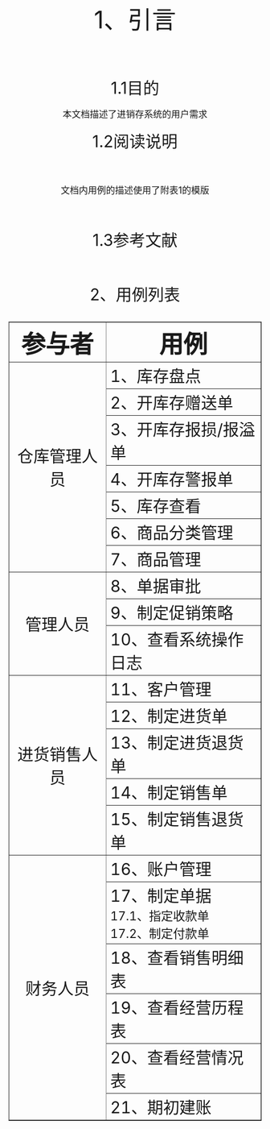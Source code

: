 <center><font size="10">1、引言</font></center>

<br><br><br>
<center><font size="6">1.1目的</font></center>

<br>
<center><font size ="4">本文档描述了进销存系统的用户需求</font></center>

<br>
<center><font size ="6">1.2阅读说明</font></center>

<br><br>
<center><font size="4">文档内用例的描述使用了附表1的模版</font></center>
   
<br><br> 
<center><font size ="6">1.3参考文献</font></center>

<br><br>

<center><font size ="6">2、用例列表</font></center>
<center>
<br>
<table border="1">
<tr>
    <th width="300"><font size="10"><center>参与者</center></font></th>
    <th width="500"><font size="10"><center>用例</center></font></th>
</tr>
<tr>
    <td rowspan ="7"><font size ="6"><center>仓库管理人员</center></font></td>
    <td><font size = "6">1、库存盘点</font></td>
</tr>
<tr>
    <td><font size="6">2、开库存赠送单</font></td>
</tr>
<tr>
    <td><font size="6">3、开库存报损/报溢单</font></td>
</tr>
<tr>
    <td><font size="6">4、开库存警报单</font></td>
</tr>
<tr>
    <td><font size="6">5、库存查看</font></td>
</tr>
<tr>
    <td><font size="6">6、商品分类管理</font></td>
</tr>
<tr>
    <td><font size="6">7、商品管理</font></td>
</tr>
<tr>
    <td rowspan ="3"><font size ="6"><center>管理人员</center></font></td>
    <td><font size = "6">8、单据审批</font></td>
</tr>
<tr>
    <td><font size="6">9、制定促销策略</font></td>
</tr>
<tr>
    <td><font size="6">10、查看系统操作日志</font></td>
</tr>
<tr>
    <td rowspan ="5"><font size ="6"><center>进货销售人员</center></font></td>
    <td><font size = "6">11、客户管理</font></td>
</tr>
<tr>
    <td><font size="6">12、制定进货单</font></td>
</tr>
<tr>
    <td><font size="6">13、制定进货退货单</font></td>
</tr>
<tr>
    <td><font size="6">14、制定销售单</font></td>
</tr>
<tr>
    <td><font size="6">15、制定销售退货单</font></td>
</tr>
<tr>
    <td rowspan ="6"><font size ="6"><center>财务人员</center></font></td>
    <td><font size = "6">16、账户管理</font></td>
</tr>
<tr>
    <td rowspan=><font size="6">17、制定单据</font><br><font size="5">
    17.1、指定收款单<br>17.2、制定付款单</font></td>
</tr>

<tr>
    <td><font size="6">18、查看销售明细表</font></td>
</tr>
<tr>
    <td><font size="6">19、查看经营历程表</font></td>
</tr>
<tr>
    <td><font size="6">20、查看经营情况表</font></td>
</tr>
<tr>
    <td><font size ="6">21、期初建账</font></td>
</tr>
</table>
</center>